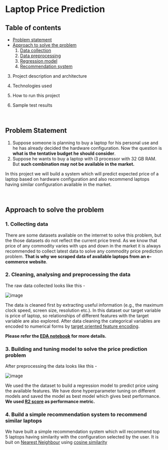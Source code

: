  # Laptop Price Prediction
 ## Table of contents
  - [Problem statement](#problem-statement)
  - [Approach to solve the problem](#approach-to-solve-the-problem)
    1. [Data collection](#1-collecting-data)
    2. [Data preprocessing](#2-cleaning-analysing-and-preprocessing-the-data)
    3. [Regression model](#3-building-and-tuning-model-to-solve-the-price-prediction-problem)
    4. [Recommendation system](#4-build-a-simple-recommendation-system-to-recommend-similar-laptops)
 3. Project description and architecture</a></p>
 4. Technologies used</a></p>
 5. How to run this project</a></p>
 6. Sample test results</a></p>
 
&nbsp;

 ## Problem Statement
 1. Suppose someone is planning to buy a laptop for his personal use and he has already decided the hardware configuration. Now the question is **what is the tentative budget he should consider**.
 2. Suppose he wants to buy a laptop with i3 processor with 32 GB RAM. But **such combination may not be available in the market.**
 
 In this project we will build a system which will predict expected price of a laptop based on hardware configuration and also recommend laptops having similar configuration available in the market.     
 
 &nbsp;
 
 ## Approach to solve the problem
 ### 1. Collecting data
 There are some datasets available on the internet to solve this problem, but the those datasets do not reflect the current price trend. As we know that price of any commodity varies with ups and down in the market it is always recommended to collect latest data to solve any commodity price prediction problem. **That is why we scraped data of available laptops from an e-commerce website**.
 
 ### 2. Cleaning, analysing and preprocessing the data
 The raw data collected looks like this - 
 
 ![image](https://github.com/arnabroy734/laptop_price_prediction/assets/86049035/423e4cca-03d6-4fa0-9500-d935923469b2)
 
 The data is cleaned first by extracting useful information (e.g., the maximum clock speed, screen size, resolution etc.). In this dataset our target variable is price of laptop, so relationships of different features with the target variable are also explored. After data cleaning the categorical variables are encoded to numerical forms by [target oriented feature encoding](https://medium.com/@aryamohapatra/target-encoding-create-some-relation-between-target-variable-and-the-encoded-labels-2ed0d172fceb).
 
 **Please refer the [EDA notebook](notebooks/EDA_On_Raw_Data.ipynb) for more details.**
 
 ### 3. Building and tuning model to solve the price prediction problem
 After preprocessing the data looks like this - 
 
 ![image](https://github.com/arnabroy734/laptop_price_prediction/assets/86049035/23df7dfb-aa81-4c25-9cff-6e7963c949c4)

We used the the dataset to build a regression model to predict price using the available features. We have done hyperparameter tuning on different models and saved the model as best model which gives best performance. **We used [R2 score](https://benjaminobi.medium.com/what-really-is-r2-score-in-linear-regression-20cafdf5b87c) as performance metric.**

### 4. Build a simple recommendation system to recommend similar laptops
We have built a simple recommendation system which will recommend top 5 laptops having similarity with the configuration selected by the user. It is buit on [Nearest Neighbour](https://scikit-learn.org/stable/modules/neighbors.html) using [cosine similarity](https://en.wikipedia.org/wiki/Cosine_similarity)
 
 


 
 
